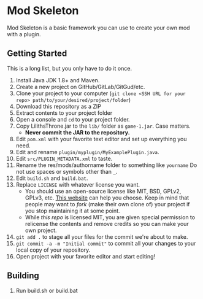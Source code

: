 # Mod Skeleton

Mod Skeleton is a basic framework you can use to create your own mod with a plugin.

## Getting Started

This is a long list, but you only have to do it once.

1. Install Java JDK 1.8+ and Maven.
1. Create a new project on GitHub/GitLab/GitGud/etc.
1. Clone your project to your computer (`git clone <SSH URL for your repo> path/to/your/desired/project/folder`)
1. Download this repository as a ZIP
1. Extract contents to your project folder
1. Open a console and `cd` to your project folder.
1. Copy LilithsThrone.jar to the `lib/` folder as `game-1.jar`. Case matters.
    * **Never commit the JAR to the repository.**
1. Edit `pom.xml` with your favorite text editor and set up everything you need.
1. Edit and rename `plugin/myplugin/MyExamplePlugin.java`.
1. Edit `src/PLUGIN_METADATA.xml` to taste.
1. Rename the res/mods/authorname folder to something like `yourname` Do not use spaces or symbols other than `_`.
1. Edit `build.sh` and `build.bat`.
1. Replace `LICENSE` with whatever license you want.  
    * You should use an open-source license like MIT, BSD, GPLv2, GPLv3, etc.  [This website](https://choosealicense.com/licenses/) can help you choose.  Keep in mind that people may want to *fork* (make their own clone of) your project if you stop maintaining it at some point.
    * While *this repo* is licensed MIT, you are given special permission to relicense the contents and remove credits so you can make your own project.
1. `git add .` to stage all your files for the commit we're about to make.
1. `git commit -a -m "Initial commit"` to commit all your changes to your local copy of your repository.
1. Open project with your favorite editor and start editing!

## Building

1. Run build.sh or build.bat

##